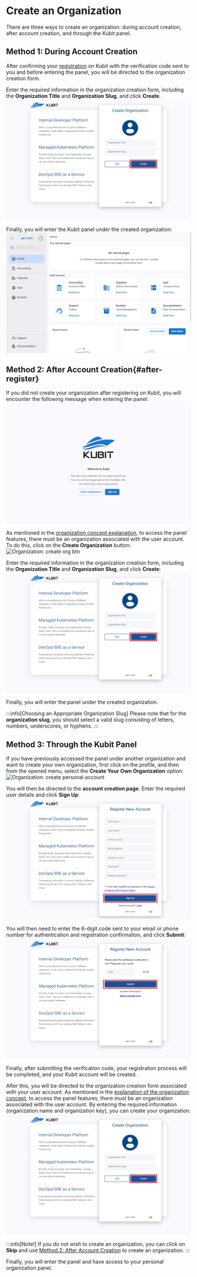 # Create an Organization

There are three ways to create an organization: during account creation, after account creation, and through the Kubit panel.

## Method 1: During Account Creation

After confirming your [registration](https://panel.kubit.ir/en/register) on Kubit with the verification code sent to you and before entering the panel, you will be directed to the organization creation form.

Enter the required information in the organization creation form, including the **Organization Title** and **Organization Slug**, and click **Create**.
![Organization: create org after register](create-org-after-register.png)

Finally, you will enter the Kubit panel under the created organization:
![Organization: panel after register](panel-after-register.png)

## Method 2: After Account Creation{#after-register}

If you did not create your organization after registering on Kubit, you will encounter the following message when entering the panel:
![Organization: no org user](no-org-page.png)

As mentioned in the [organization concept explanation](../#organization), to access the panel features, there must be an organization associated with the user account. To do this, click on the **Create Organization** button:
![Organization: create org btn](create-org-btn.jpeg)

Enter the required information in the organization creation form, including the **Organization Title** and **Organization Slug**, and click **Create**:
![Organization: create owned org](create-org-after-register.png)

Finally, you will enter the panel under the created organization.

:::info[Choosing an Appropriate Organization Slug]
Please note that for the **organization slug**, you should select a valid slug consisting of letters, numbers, underscores, or hyphens.
:::

## Method 3: Through the Kubit Panel

If you have previously accessed the panel under another organization and want to create your own organization, first click on the profile, and then from the opened menu, select the **Create Your Own Organization** option:
![Organization: create personal account](create-personal-account.png)

You will then be directed to the **account creation page**. Enter the required user details and click **Sign Up**:
![Panel: personal account form](register-form.png)

You will then need to enter the 6-digit code sent to your email or phone number for authentication and registration confirmation, and click **Submit**:
![Panel: enter confirm code](enter-confirm-code-register.png)

Finally, after submitting the verification code, your registration process will be completed, and your Kubit account will be created.

After this, you will be directed to the organization creation form associated with your user account. As mentioned in the [explanation of the organization concept](../#organization), to access the panel features, there must be an organization associated with the user account. By entering the required information (organization name and organization key), you can create your organization:
![Panel: create org after register](create-org-after-register.png)

:::info[Note!]
If you do not wish to create an organization, you can click on **Skip** and use [Method 2: After Account Creation](./#after-register) to create an organization.
:::

Finally, you will enter the panel and have access to your personal organization panel.
